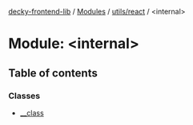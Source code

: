 [decky-frontend-lib](../README.md) / [Modules](../modules.md) / [utils/react](utils_react.md) / <internal\>

# Module: <internal\>

## Table of contents

### Classes

- [\_\_class](../classes/utils_react._internal_.__class.md)
